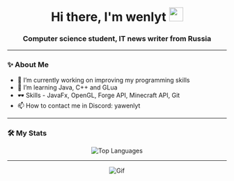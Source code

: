 <h1 align="center">Hi there, I'm wenlyt
<img src="https://github.com/blackcater/blackcater/raw/main/images/Hi.gif" height="32"/></h1>
<h3 align="center">Computer science student, IT news writer from Russia</h3>

---

### ✨ About Me

- 🔭 I’m currently working on improving my programming skills
- 🌱 I’m learning Java, C++ and GLua
- 🕶 Skills - JavaFx, OpenGL, Forge API, Minecraft API, Git
- 📫 How to contact me in Discord: yawenlyt
---

### 🛠 My Stats

<div align="center">
    <img src="https://github-readme-stats.vercel.app/api/top-langs/?username=wenlyt&layout=compact&theme=dark&langs_count=10&hide=html,css,makefile" alt="Top Languages" />
</div>

<!--<div align="center">
    <img src="https://github-readme-stats.vercel.app/api/top-langs/?username=wenlyt&layout=compact&theme=dark&langs_count=8" alt="Top Languages" />
</div>
-->

---

<div align="center">
    <img src="https://cdn.discordapp.com/attachments/1323277709983612979/1335334245840846949/1339704736_preview_a37a557021409c41f53a8eae29aa0dc2.gif?ex=679fca6d&is=679e78ed&hm=265d6f85e566f403503d2994695d81f7a4f12deca66e3e5a41d658621c3c466b&" alt="Gif" />
</div>
